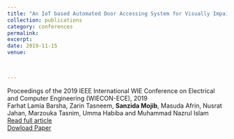 ```yaml
---
title: "An IoT based Automated Door Accessing System for Visually Impaired People"
collection: publications
category: conferences
permalink: 
excerpt: 
date: 2019-11-15
venue: 


 
---
```

Proceedings of the 2019 IEEE International WIE Conference on Electrical and Computer Engineering (WIECON-ECE), 2019  
Farhat Lamia Barsha, Zarin Tasneem, **Sanzida Mojib**, Masuda Afrin, Nusrat Jahan, Marzouka Tasnim, Umma Habiba and Muhammad Nazrul Islam  
[Read full article](https://ieeexplore.ieee.org/abstract/document/9019945)    
[Dowload Paper](https://ieeexplore.ieee.org/abstract/document/9019945)

